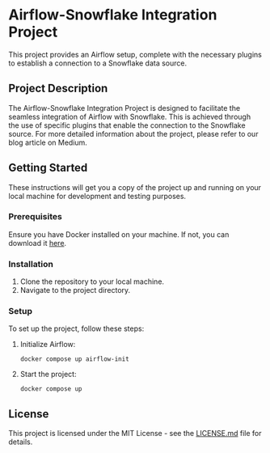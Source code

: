 # Airflow-Snowflake Integration Project

This project provides an Airflow setup, complete with the necessary plugins to establish a connection to a Snowflake data source.

## Project Description

The Airflow-Snowflake Integration Project is designed to facilitate the seamless integration of Airflow with Snowflake. This is achieved through the use of specific plugins that enable the connection to the Snowflake source. For more detailed information about the project, please refer to our blog article on Medium.

## Getting Started

These instructions will get you a copy of the project up and running on your local machine for development and testing purposes.

### Prerequisites

Ensure you have Docker installed on your machine. If not, you can download it [here](https://www.docker.com/products/docker-desktop).

### Installation

1. Clone the repository to your local machine.
2. Navigate to the project directory.

### Setup

To set up the project, follow these steps:

1. Initialize Airflow:
   ```
   docker compose up airflow-init
   ```
2. Start the project:
   ```
   docker compose up
   ```

## License

This project is licensed under the MIT License - see the [LICENSE.md](LICENSE.md) file for details.
